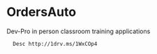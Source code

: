 # OrdersAuto             
Dev-Pro in person classroom training applications


      Desc http://1drv.ms/1WxCOp4

